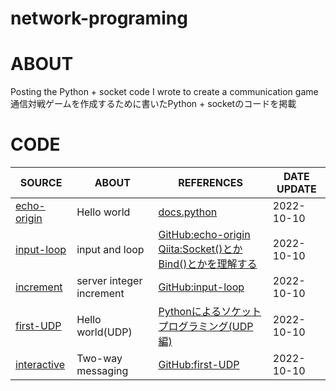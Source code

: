 # network-programing

# ABOUT
Posting the Python + socket code I wrote to create a communication game<br>
通信対戦ゲームを作成するために書いたPython + socketのコードを掲載

# CODE
|SOURCE|ABOUT|REFERENCES|DATE UPDATE|
----|----|----|----
|[echo-origin](socket/echo-origin)|Hello world|[docs.python](https://docs.python.org/ja/3/library/socket.html#example)|2022-10-10|
|[input-loop](socket/input-loop)|input and loop|[GitHub:echo-origin](socket/input-loop)<br>[Qiita:Socket()とかBind()とかを理解する](https://qiita.com/Michinosuke/items/0778a5344bdf81488114)|2022-10-10|
|[increment](socket/increment)|server integer increment|[GitHub:input-loop](socket/input-loop)|2022-10-10|
|[first-UDP](socket/firstUdp)|Hello world(UDP)|[Pythonによるソケットプログラミング(UDP編) ](https://note-tech.com/python_socket_programming_udp/?preview=true)|2022-10-10|
|[interactive](socket/interactive)|Two-way messaging|[GitHub:first-UDP](socket/firstUdp)|2022-10-10|
